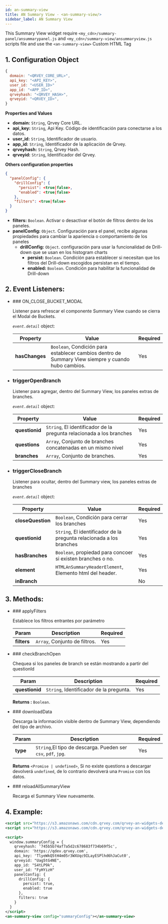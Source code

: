 ```yaml
---
id: an-summary-view
title: AN Summary View - <an-summary-view/>
sidebar_label: AN Summary View
---
```


This Summary View widget require `<my_cdn>/summary-panel/ansummarypanel.js` and `<my_cdn>/summary-view/ansummaryview.js` scripts file and 
use the `<an-summary-view>` Custom HTML Tag


## 1. Configuration Object
```javascript
{
  domain: "<QRVEY_CORE_URL>",	
  api_key: "<API_KEY>",
  user_id: "<USER_ID>"
  app_id: "<APP_ID>",
  qrveyhash: "<QRVEY_HASH>",
  qrveyid: "<QRVEY_ID>",
}
```
  **Properties and Values**

* **domain:** `String`, Qrvey Core URL.
* **api_key:** `String`, Api Key. Código de identificación para conectarse a los datos.
* **user_id:** `String`, Identificador de usuario.
* **app_id:** `String`, Identificador de la aplicación de Qrvey.
* **qrveyhash:** `String`, Qrvey Hash.
* **qrveyid:** `String`, Identificador del Qrvey.

**Others configuration properties**
```json
{
  "panelConfig": {
    "drillConfig": {
      "persist": <true|false>,
      "enabled": <true|false>
    },
    "filters": <true|false>
  }
}
```

* **filters:** ``Boolean``. Activar o desactivar el botón de filtros dentro de los paneles.
* **panelConfig:** `Object`. Configuración para el panel, recibe algunas propiedades para cambiar la apariencia o comportamiento de los paneles
  * **drillConfig:** `Object`. configuración para usar la funcionalidad de Drill-down que se usan en los histogram charts
    * **persist:** ``Boolean``. Condición para establecer si necesitan que los filtros del Drill-down escogidos persistan en el tiempo.
    * **enabled:** ``Boolean``. Condición para habilitar la funcionalidad de Drill-down

## 2. Event Listeners:

* ### ON_CLOSE_BUCKET_MODAL

  Listener para refrescar el componente Summary View cuando se cierra el Modal de Buckets.

  _`event.detail`_ object:

  | **Property** | **Value** | **Required** |
  | --- | --- | --- |
  | **hasChanges** | `Boolean`, Condición para establecer cambios dentro de Summary View siempre y cuando hubo cambios. | Yes |



* ### triggerOpenBranch

  Listener para agregar, dentro del Summary View, los paneles extras de branches.

  _`event.detail`_ object:

  | **Property** | **Value** | **Required** |
  | --- | --- | --- |
  | **questionid** | `String`, El identificador de la pregunta relacionada a los branches | Yes |
  | **questions** | `Array`, Conjunto de branches concatenadas en un mismo nivel | Yes |
  | **branches** | `Array`, Conjunto de branches. | Yes |



* ### triggerCloseBranch

  Listener para ocultar, dentro del Summary view, los paneles extras de branches

  _`event.detail`_ object:

  | **Property** | **Value** | **Required** |
  | --- | --- | --- |
  | **closeQuestion** | `Boolean`, Condición para cerrar los branches | Yes |
  | **questionid** | `String`, El identificador de la pregunta relacionada a los branches | Yes |
  | **hasBranches** | `Boolean`, propiedad para concoer si existen branches o no. | Yes |
  | **element** | `HTMLAnSummaryHeaderElement`, Elemento html del header. | Yes |
  | **inBranch** |   | No |

## 3. Methods:

* ### applyFilters

  Establece los filtros entrantes por parámetro

  | **Param** | **Description** | **Required** |
  | --- | --- | --- |
  | **filters** | `Array`, Conjunto de filtros. | Yes |

* ### checkBranchOpen

  Chequea si los paneles de branch se están mostrando a partir del questionId

  | **Param** | **Description** | **Required** |
  | --- | --- | --- |
  | **questionid** | `String`, Identificador de la pregunta. | Yes |
  
  **Returns :** `Boolean`.

* ### downloadData

  Descarga la información visible dentro de Summary View, dependiendo del tipo de archivo.

  | **Param** | **Description** | **Required** |
  | --- | --- | --- |
  | **type** | `String`,El tipo de descarga. Pueden ser `csv`, `pdf`, `jpg`. | Yes |

  **Returns** `<Promise | undefined>`, Si no existe questions a descargar devolverá `undefined`, de lo contrario devolverá una `Promise` con los datos.


* ### reloadAllSummaryView

  Recarga el Summary View nuevamente.


## 4. Example:
```xml
<script src="https://s3.amazonaws.com/cdn.qrvey.com/qrvey-an-widgets-dev/summary-panel/ansummarypanel.js"></script>
<script src="https://s3.amazonaws.com/cdn.qrvey.com/qrvey-an-widgets-dev/summary-view/ansummaryview.js"></script>
 
<script>
  window.summaryConfig = {
    qrveyhash: '745b5b74af7a5d2c678683f734b69f5c',
    domain: 'https://qdev.qrvey.com',
    api_key: 'TlyeWkQ5tH4m05r3WXUqc9ILayESPlhd6hJaCut0',
    qrveyid: "Uag5tG4NE",
    app_id: "S4tLP9k",
    user_id: "FyHYizH"
    panelConfig: {
      drillConfig: {
        persist: true,
        enabled: true
      },
      filters: true
    }
  }
</script>
<an-summary-view config="summaryConfig"></an-summary-view>
```